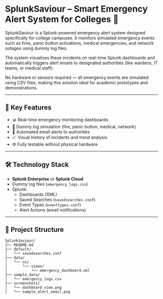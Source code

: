 # SplunkSaviour – Smart Emergency Alert System for Colleges 🚨

SplunkSaviour is a Splunk-powered emergency alert system designed specifically for college campuses. It monitors simulated emergency events such as fires, panic button activations, medical emergencies, and network outages using dummy log files.

The system visualizes these incidents on real-time Splunk dashboards and automatically triggers alert emails to designated authorities (like wardens, IT teams, or medical staff).

No hardware or sensors required — all emergency events are simulated using CSV files, making this solution ideal for academic prototypes and demonstrations.

---

## 🎯 Key Features

- 📊 Real-time emergency monitoring dashboards
- 📁 Dummy log simulation (fire, panic button, medical, network)
- 📧 Automated email alerts to authorities
- 📈 Visual history of incidents and trend analysis
- ⚙️ Fully testable without physical hardware

---

## 🛠️ Technology Stack

- **Splunk Enterprise** or **Splunk Cloud**
- Dummy log files (`emergency_logs.csv`)
- Splunk:
  - Dashboards (XML)
  - Saved Searches (`savedsearches.conf`)
  - Event Types (`eventtypes.conf`)
  - Alert Actions (email notifications)

---

## 📂 Project Structure

```plaintext
SplunkSaviour/
├── README.md
├── default/
│   └── savedsearches.conf
├── data/
│   └── ui/
│       └── views/
│           └── emergency_dashboard.xml
├── sample_data/
│   └── emergency_logs.csv
├── screenshots/
│   └── dashboard_view.png
│   └── sample_alert_email.png
